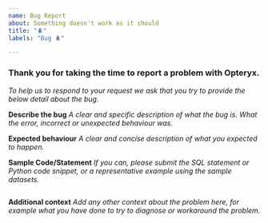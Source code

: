 ```yaml
---
name: Bug Report
about: Something doesn't work as it should
title: "🪲"
labels: "Bug 🪲"

---
```


### Thank you for taking the time to report a problem with Opteryx.
_To help us to respond to your request we ask that you try to provide the below detail about the bug._

**Describe the bug** _A clear and specific description of what the bug is. What the error, incorrect or unexpected behaviour was._


**Expected behaviour** _A clear and concise description of what you expected to happen._


**Sample Code/Statement** _If you can, please submit the SQL statement or Python code snippet, or a representative example using the sample datasets._

~~~sql

~~~

**Additional context** _Add any other context about the problem here, for example what you have done to try to diagnose or workaround the problem._
